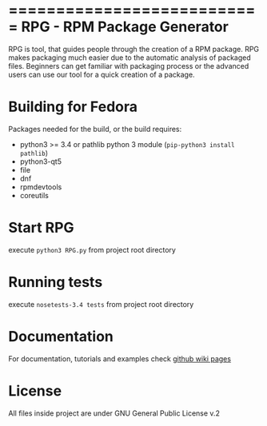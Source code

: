 ===========================
RPG - RPM Package Generator
===========================

RPG is tool, that guides people through the creation of a RPM package.
RPG makes packaging much easier due to the automatic analysis of packaged files.
Beginners can get familiar with packaging process or the advanced users can use our tool for a quick creation of a package.


Building for Fedora
===================

Packages needed for the build, or the build requires:
* python3 >= 3.4 or pathlib python 3 module (`pip-python3 install pathlib`)
* python3-qt5
* file
* dnf
* rpmdevtools
* coreutils

Start RPG
=========
execute `python3 RPG.py` from project root directory


Running tests
=============

execute `nosetests-3.4 tests` from project root directory


Documentation
=============

For documentation, tutorials and examples check [github wiki pages](https://github.com/rh-lab-q/rpg/wiki/)


License
=======

All files inside project are under GNU General Public License v.2
